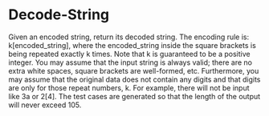 # Decode-String
Given an encoded string, return its decoded string.  The encoding rule is: k[encoded_string], where the encoded_string inside the square brackets is being repeated exactly k times. Note that k is guaranteed to be a positive integer.  You may assume that the input string is always valid; there are no extra white spaces, square brackets are well-formed, etc. Furthermore, you may assume that the original data does not contain any digits and that digits are only for those repeat numbers, k. For example, there will not be input like 3a or 2[4].  The test cases are generated so that the length of the output will never exceed 105.

